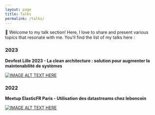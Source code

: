 ```yaml
---
layout: page
title: Talks
permalink: /talks/
---
```


🎥 Welcome to my talk section! Here, I love to share and present various topics that resonate with me. You'll find the list of my talks here :

### 2023

**Devfest Lille 2023 - La clean architecture : solution pour augmenter la maintenabilité de systèmes**

[![IMAGE ALT TEXT HERE](https://img.youtube.com/vi/M2jlFGJuBIs/0.jpg)](https://www.youtube.com/watch?v=M2jlFGJuBIs)

### 2022

**Meetup ElasticFR Paris - Utilisation des datastreams chez leboncoin**

[![IMAGE ALT TEXT HERE](https://img.youtube.com/vi/rS9lOVE8jlc/0.jpg)](https://www.youtube.com/watch?v=rS9lOVE8jlc)
